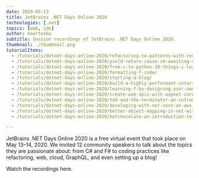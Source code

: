 ```yaml
---
date: 2020-05-13
title: JetBrains .NET Days Online 2020
technologies: [.net]
topics: [web, ide]
author: maartenba
subtitle: Session recordings of JetBrains .NET Days Online 2020.
thumbnail: ./thumbnail.png
tutorialItems:
  - /tutorials/dotnet-days-online-2020/refactoring-to-patterns-with-resharper/
  - /tutorials/dotnet-days-online-2020/yield-return-cause-im-awaiting-deep-dive-into-async-streams/
  - /tutorials/dotnet-days-online-2020/from-c-to-python-10-things-i-learned-along-the-way/
  - /tutorials/dotnet-days-online-2020/formatting-f-code/
  - /tutorials/dotnet-days-online-2020/starting-a-blog/
  - /tutorials/dotnet-days-online-2020/build-a-highly-performant-interservice-communication-with-grpc-for-asp-net-core/
  - /tutorials/dotnet-days-online-2020/learning-f-by-designing-your-own-language/
  - /tutorials/dotnet-days-online-2020/create-web-apis-with-aspnet-core-using-outside-in-tdd/
  - /tutorials/dotnet-days-online-2020/tdd-and-the-terminator-an-introduction-to-test-driven-development/
  - /tutorials/dotnet-days-online-2020/developing-with-net-core-on-aws-using-rider/
  - /tutorials/dotnet-days-online-2020/better-object-mapping-in-net-with-dapper/
  - /tutorials/dotnet-days-online-2020/hotchocolate-an-introduction-to-graphql-for-aspnet-core/

---
```


JetBrains .NET Days Online 2020 is a free virtual event that took place on May 13–14, 2020.
We invited 12 community speakers to talk about the topics they are passionate about:
from C# and F# to coding practices like refactoring, web, cloud, GraphQL,
and even setting up a blog!

Watch the recordings here.